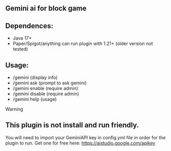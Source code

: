 ## **Gemini ai for block game**

## Dependences:
- Java 17+
- Paper/Spigot/anything can run plugin with 1.21+ (older version not tested)

## Usage:
- /gemini (display info)
- /gemini ask (prompt to ask gemini)
- /gemini enable (require admin)
- /gemini disable (require admin)
- /gemini help (usage)

> [!WARNING]  
> ## This plugin is not install and run friendly.

You will need to import your GeminiAPI key in config.yml file in order for the plugin to run.
Get one for free here: https://aistudio.google.com/apikey
